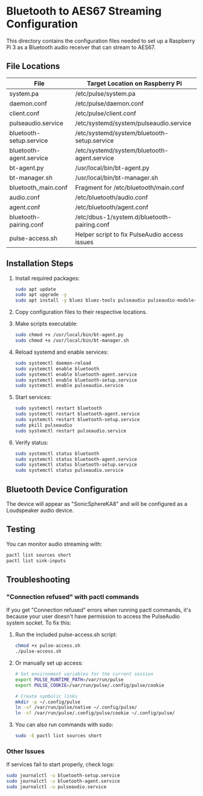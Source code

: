 # Bluetooth to AES67 Streaming Configuration

This directory contains the configuration files needed to set up a Raspberry Pi 3 as a Bluetooth audio receiver that can stream to AES67.

## File Locations

| File | Target Location on Raspberry Pi |
|------|--------------------------------|
| system.pa         | /etc/pulse/system.pa |
| daemon.conf       | /etc/pulse/daemon.conf |
| client.conf       | /etc/pulse/client.conf |
| pulseaudio.service | /etc/systemd/system/pulseaudio.service |
| bluetooth-setup.service | /etc/systemd/system/bluetooth-setup.service |
| bluetooth-agent.service | /etc/systemd/system/bluetooth-agent.service |
| bt-agent.py       | /usr/local/bin/bt-agent.py |
| bt-manager.sh     | /usr/local/bin/bt-manager.sh |
| bluetooth_main.conf | Fragment for /etc/bluetooth/main.conf |
| audio.conf        | /etc/bluetooth/audio.conf |
| agent.conf        | /etc/bluetooth/agent.conf |
| bluetooth-pairing.conf | /etc/dbus-1/system.d/bluetooth-pairing.conf |
| pulse-access.sh   | Helper script to fix PulseAudio access issues |

## Installation Steps

1. Install required packages:
   ```sh
   sudo apt update
   sudo apt upgrade -y
   sudo apt install -y bluez bluez-tools pulseaudio pulseaudio-module-bluetooth python3-dbus python3-gi
   ```

2. Copy configuration files to their respective locations.

3. Make scripts executable:
   ```sh
   sudo chmod +x /usr/local/bin/bt-agent.py
   sudo chmod +x /usr/local/bin/bt-manager.sh
   ```

4. Reload systemd and enable services:
   ```sh
   sudo systemctl daemon-reload
   sudo systemctl enable bluetooth
   sudo systemctl enable bluetooth-agent.service
   sudo systemctl enable bluetooth-setup.service
   sudo systemctl enable pulseaudio.service
   ```

5. Start services:
   ```sh
   sudo systemctl restart bluetooth
   sudo systemctl restart bluetooth-agent.service
   sudo systemctl restart bluetooth-setup.service
   sudo pkill pulseaudio
   sudo systemctl restart pulseaudio.service
   ```

6. Verify status:
   ```sh
   sudo systemctl status bluetooth
   sudo systemctl status bluetooth-agent.service
   sudo systemctl status bluetooth-setup.service
   sudo systemctl status pulseaudio.service
   ```

## Bluetooth Device Configuration

The device will appear as "SonicSphereKA8" and will be configured as a Loudspeaker audio device.

## Testing

You can monitor audio streaming with:
```sh
pactl list sources short
pactl list sink-inputs
```

## Troubleshooting

### "Connection refused" with pactl commands

If you get "Connection refused" errors when running pactl commands, it's because your user doesn't have permission to access the PulseAudio system socket. To fix this:

1. Run the included pulse-access.sh script:
   ```sh
   chmod +x pulse-access.sh
   ./pulse-access.sh
   ```

2. Or manually set up access:
   ```sh
   # Set environment variables for the current session
   export PULSE_RUNTIME_PATH=/var/run/pulse
   export PULSE_COOKIE=/var/run/pulse/.config/pulse/cookie

   # Create symbolic links
   mkdir -p ~/.config/pulse
   ln -sf /var/run/pulse/native ~/.config/pulse/
   ln -sf /var/run/pulse/.config/pulse/cookie ~/.config/pulse/
   ```

3. You can also run commands with sudo:
   ```sh
   sudo -E pactl list sources short
   ```

### Other Issues

If services fail to start properly, check logs:
```sh
sudo journalctl -u bluetooth-setup.service
sudo journalctl -u bluetooth-agent.service
sudo journalctl -u pulseaudio.service
```